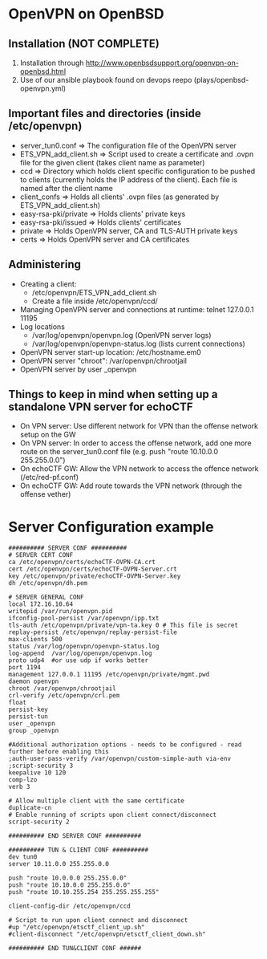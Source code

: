 ---
---

# OpenVPN on OpenBSD

## Installation (NOT COMPLETE)
1) Installation through http://www.openbsdsupport.org/openvpn-on-openbsd.html
2) Use of our ansible playbook found on devops reepo (plays/openbsd-openvpn.yml)

## Important files and directories (inside /etc/openvpn)
* server_tun0.conf        =>  The configuration file of the OpenVPN server
* ETS_VPN_add_client.sh   =>  Script used to create a certificate and .ovpn file for the given client (takes client name as parameter)
* ccd                     =>  Directory which holds client specific configuration to be pushed to clients (currently holds the IP address of the client).
                              Each file is named after the client name
* client_confs            =>  Holds all clients' .ovpn files (as generated by ETS_VPN_add_client.sh)
* easy-rsa-pki/private    =>  Holds clients' private keys
* easy-rsa-pki/issued     =>  Holds clients' certificates
* private                 =>  Holds OpenVPN server, CA and TLS-AUTH private keys
* certs                   =>  Holds OpenVPN server and CA certificates

## Administering
* Creating a client:
  * /etc/openvpn/ETS_VPN_add_client.sh <clientname>
  * Create a file <clientname> inside /etc/openvpn/ccd/
* Managing OpenVPN server and connections at runtime: telnet 127.0.0.1 11195
* Log locations
  * /var/log/openvpn/openvpn.log (OpenVPN server logs)
  * /var/log/openvpn/openvpn-status.log (lists current connections)
* OpenVPN server start-up location: /etc/hostname.em0
* OpenVPN server "chroot": /var/openvpn/chrootjail
* OpenVPN server by user \_openvpn

## Things to keep in mind when setting up a standalone VPN server for echoCTF
* On VPN server: Use different network for VPN than the offense network setup on the GW
* On VPN server: In order to access the offense network, add one more route on the server_tun0.conf file (e.g. push "route 10.10.0.0 255.255.0.0")
* On echoCTF GW: Allow the VPN network to access the offence network (/etc/red-pf.conf)
* On echoCTF GW: Add route towards the VPN network (through the offense vether)

# Server Configuration example
```cond
########## SERVER CONF ##########
# SERVER CERT CONF
ca /etc/openvpn/certs/echoCTF-OVPN-CA.crt
cert /etc/openvpn/certs/echoCTF-OVPN-Server.crt
key /etc/openvpn/private/echoCTF-OVPN-Server.key
dh /etc/openvpn/dh.pem

# SERVER GENERAL CONF
local 172.16.10.64
writepid /var/run/openvpn.pid
ifconfig-pool-persist /var/openvpn/ipp.txt
tls-auth /etc/openvpn/private/vpn-ta.key 0 # This file is secret
replay-persist /etc/openvpn/replay-persist-file
max-clients 500
status /var/log/openvpn/openvpn-status.log
log-append  /var/log/openvpn/openvpn.log
proto udp4  #or use udp if works better
port 1194
management 127.0.0.1 11195 /etc/openvpn/private/mgmt.pwd
daemon openvpn
chroot /var/openvpn/chrootjail
crl-verify /etc/openvpn/crl.pem
float
persist-key
persist-tun
user _openvpn
group _openvpn

#Additional authorization options - needs to be configured - read further before enabling this
;auth-user-pass-verify /var/openvpn/custom-simple-auth via-env
;script-security 3
keepalive 10 120
comp-lzo
verb 3

# Allow multiple client with the same certificate
duplicate-cn
# Enable running of scripts upon client connect/disconnect
script-security 2

########## END SERVER CONF ##########

########## TUN & CLIENT CONF ##########
dev tun0
server 10.11.0.0 255.255.0.0

push "route 10.0.0.0 255.255.0.0"
push "route 10.10.0.0 255.255.0.0"
push "route 10.10.255.254 255.255.255.255"

client-config-dir /etc/openvpn/ccd

# Script to run upon client connect and disconnect
#up "/etc/openvpn/etsctf_client_up.sh"
#client-disconnect "/etc/openvpn/etsctf_client_down.sh"

########## END TUN&CLIENT CONF ######
```